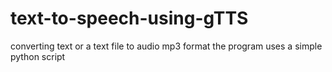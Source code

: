 # text-to-speech-using-gTTS
converting text or a text file to audio mp3 format
the program uses a simple python script

